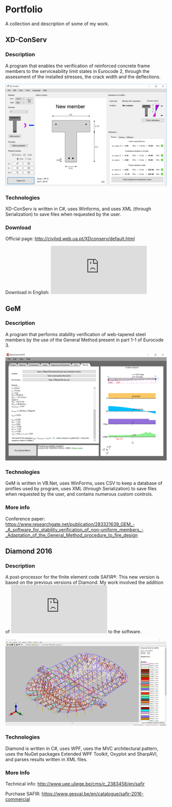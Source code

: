# Portfolio
A collection and description of some of my work.

## XD-ConServ
### Description
A program that enables the verification of reinforced concrete frame members to the serviceability limit states in Eurocode 2, through the assessment of the installed stresses, the crack width and the deflections.

![XD-ConServ](https://raw.githubusercontent.com/jdromeiro/Portfolio/master/XD-ConServ.png)

### Technologies
XD-ConServ is written in C#, uses Winforms, and uses XML (through Serialization) to save files when requested by the user.

### Download
Official page: http://civilxd.web.ua.pt/XDconserv/default.html

Download in English: ![XD-ConServ](https://raw.githubusercontent.com/jdromeiro/Portfolio/master/XD-ConServ.msi)

## GeM
### Description
A program that performs stability verification of web-tapered steel members by the use of the General Method present in part 1-1 of Eurocode 3.

![GeM](https://raw.githubusercontent.com/jdromeiro/Portfolio/master/GeM.png)

### Technologies
GeM is written in VB.Net, uses WinForms, uses CSV to keep a database of profiles used by program, uses XML (through Serialization) to save files when requested by the user, and contains numerous custom controls.

### More info
Conference paper: https://www.researchgate.net/publication/283321639_GEM_-_A_software_for_stability_verification_of_non-uniform_members_-_Adaptation_of_the_General_Method_procedure_to_fire_design

## Diamond 2016
### Description
A post-processor for the finite element code SAFIR®. This new version is based on the previous versions of Diamond. My work involved the addition of ![new features](https://raw.githubusercontent.com/jdromeiro/Portfolio/master/New_features_DIAMOND.pdf) to the software.

![Diamond](https://raw.githubusercontent.com/jdromeiro/Portfolio/master/Diamond.png)

### Technologies
Diamond is written in C#, uses WPF, uses the MVC architectural pattern, uses the NuGet packages Extended WPF Toolkit, Oxyplot and SharpAVI, and parses results written in XML files.

### More Info
Technical info: http://www.uee.uliege.be/cms/c_2383458/en/safir

Purchase SAFIR: https://www.gesval.be/en/catalogue/safir-2016-commercial
